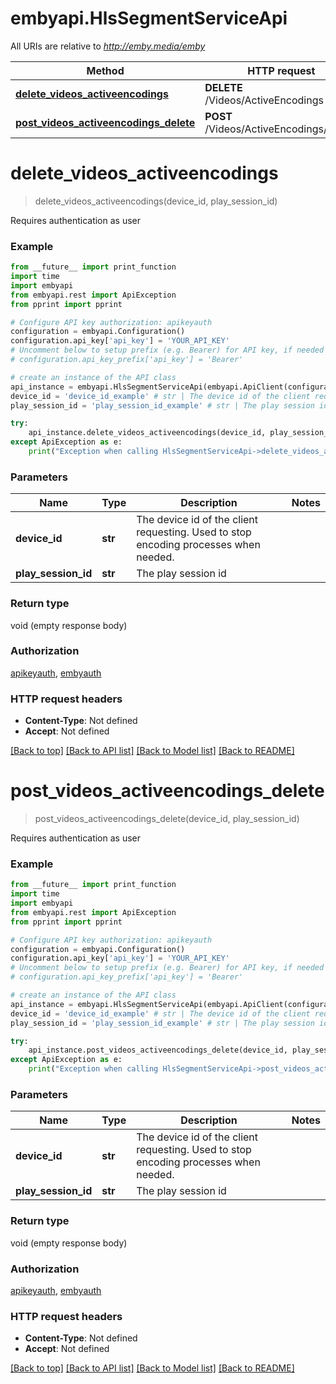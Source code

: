 # embyapi.HlsSegmentServiceApi

All URIs are relative to *http://emby.media/emby*

Method | HTTP request | Description
------------- | ------------- | -------------
[**delete_videos_activeencodings**](HlsSegmentServiceApi.md#delete_videos_activeencodings) | **DELETE** /Videos/ActiveEncodings | 
[**post_videos_activeencodings_delete**](HlsSegmentServiceApi.md#post_videos_activeencodings_delete) | **POST** /Videos/ActiveEncodings/Delete | 

# **delete_videos_activeencodings**
> delete_videos_activeencodings(device_id, play_session_id)



Requires authentication as user

### Example
```python
from __future__ import print_function
import time
import embyapi
from embyapi.rest import ApiException
from pprint import pprint

# Configure API key authorization: apikeyauth
configuration = embyapi.Configuration()
configuration.api_key['api_key'] = 'YOUR_API_KEY'
# Uncomment below to setup prefix (e.g. Bearer) for API key, if needed
# configuration.api_key_prefix['api_key'] = 'Bearer'

# create an instance of the API class
api_instance = embyapi.HlsSegmentServiceApi(embyapi.ApiClient(configuration))
device_id = 'device_id_example' # str | The device id of the client requesting. Used to stop encoding processes when needed.
play_session_id = 'play_session_id_example' # str | The play session id

try:
    api_instance.delete_videos_activeencodings(device_id, play_session_id)
except ApiException as e:
    print("Exception when calling HlsSegmentServiceApi->delete_videos_activeencodings: %s\n" % e)
```

### Parameters

Name | Type | Description  | Notes
------------- | ------------- | ------------- | -------------
 **device_id** | **str**| The device id of the client requesting. Used to stop encoding processes when needed. | 
 **play_session_id** | **str**| The play session id | 

### Return type

void (empty response body)

### Authorization

[apikeyauth](../README.md#apikeyauth), [embyauth](../README.md#embyauth)

### HTTP request headers

 - **Content-Type**: Not defined
 - **Accept**: Not defined

[[Back to top]](#) [[Back to API list]](../README.md#documentation-for-api-endpoints) [[Back to Model list]](../README.md#documentation-for-models) [[Back to README]](../README.md)

# **post_videos_activeencodings_delete**
> post_videos_activeencodings_delete(device_id, play_session_id)



Requires authentication as user

### Example
```python
from __future__ import print_function
import time
import embyapi
from embyapi.rest import ApiException
from pprint import pprint

# Configure API key authorization: apikeyauth
configuration = embyapi.Configuration()
configuration.api_key['api_key'] = 'YOUR_API_KEY'
# Uncomment below to setup prefix (e.g. Bearer) for API key, if needed
# configuration.api_key_prefix['api_key'] = 'Bearer'

# create an instance of the API class
api_instance = embyapi.HlsSegmentServiceApi(embyapi.ApiClient(configuration))
device_id = 'device_id_example' # str | The device id of the client requesting. Used to stop encoding processes when needed.
play_session_id = 'play_session_id_example' # str | The play session id

try:
    api_instance.post_videos_activeencodings_delete(device_id, play_session_id)
except ApiException as e:
    print("Exception when calling HlsSegmentServiceApi->post_videos_activeencodings_delete: %s\n" % e)
```

### Parameters

Name | Type | Description  | Notes
------------- | ------------- | ------------- | -------------
 **device_id** | **str**| The device id of the client requesting. Used to stop encoding processes when needed. | 
 **play_session_id** | **str**| The play session id | 

### Return type

void (empty response body)

### Authorization

[apikeyauth](../README.md#apikeyauth), [embyauth](../README.md#embyauth)

### HTTP request headers

 - **Content-Type**: Not defined
 - **Accept**: Not defined

[[Back to top]](#) [[Back to API list]](../README.md#documentation-for-api-endpoints) [[Back to Model list]](../README.md#documentation-for-models) [[Back to README]](../README.md)

